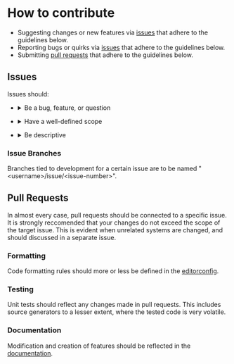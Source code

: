 # How to contribute

- Suggesting changes or new features via [issues](https://github.com/zeplar-exe/BakedEnv/issues) that adhere to the guidelines below.
- Reporting bugs or quirks via [issues](https://github.com/zeplar-exe/BakedEnv/issues) that adhere to the guidelines below.
- Submitting [pull requests](https://github.com/zeplar-exe/BakedEnv/pulls) that adhere to the guidelines below.

## Issues

Issues should:

- <details>
    <summary>Be a bug, feature, or question</summary>
    
    > Discussions or otherwise non-issues should be directed to discussions. Questions are also better
    suited for discussions.
</details>

- <details>
    <summary>Have a well-defined scope</summary>
    
    > Similar to StackOverflow, an issue should be focused on one bug, feature, or question. Split them
    into multiple issues when possible.
</details>

- <details>
    <summary>Be descriptive</summary>
    
    > It is strongly reccomended that issues abide by our issue templates. Otherwise, an issue should
    contain any relevant information, such as the referenced code, logs (if possible), and stack traces.
</details>

### Issue Branches

Branches tied to development for a certain issue are to be named "\<username\>/issue/<issue-number\>". 
  
## Pull Requests

In almost every case, pull requests should be connected to a specific issue. It is strongly reccomended 
that your changes do not exceed the scope of the target issue. This is evident when unrelated systems 
are changed, and should discussed in a separate issue.

### Formatting

Code formatting rules should more or less be defined in the [editorconfig](https://github.com/zeplar-exe/BakedEnv/blob/master/.editorconfig).

### Testing

Unit tests should reflect any changes made in pull requests. This includes source generators to a lesser 
extent, where the tested code is very volatile.

### Documentation

Modification and creation of features should be reflected in the [documentation](https://github.com/zeplar-exe/BakedEnv/tree/docfx/docfx_project).
